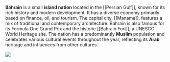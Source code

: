 
**Bahrain** is a small **island nation** located in the [[Persian Gulf]], known for its rich history and modern development. It has a diverse economy primarily based on finance, oil, and tourism. The capital city, [[Manama]], features a mix of traditional and contemporary architecture. Bahrain is also famous for its Formula One Grand Prix and the historic [[Bahrain Fort]], a UNESCO World Heritage site. The nation has a predominantly **Muslim** population and celebrates various cultural events throughout the year, reflecting its **Arab** heritage and influences from other cultures.

![](https://cdn.britannica.com/67/5767-050-CF112244/Flag-Bahrain.jpg)